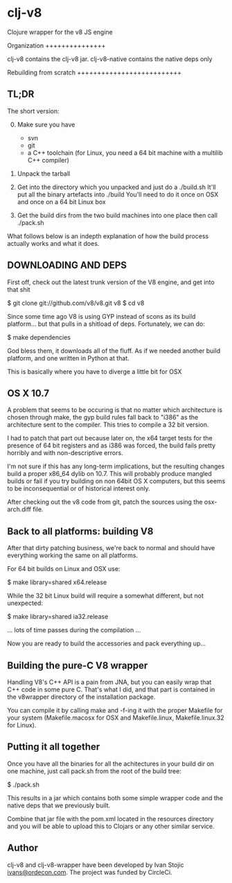 clj-v8
======

Clojure wrapper for the v8 JS engine


Organization
+++++++++++++++

clj-v8 contains the clj-v8 jar. clj-v8-native contains the native deps only



Rebuilding from scratch
++++++++++++++++++++++++++

TL;DR
-----
The short version:

0. Make sure you have
   - svn
   - git
   - a C++ toolchain (for Linux, you need a 64 bit machine with
     a multilib C++ compiler)

1. Unpack the tarball

2. Get into the directory which you unpacked and just do a ./build.sh
   It'll put all the binary artefacts into ./build
   You'll need to do it once on OSX and once on a 64 bit Linux box

3. Get the build dirs from the two build machines into one place
   then call ./pack.sh

What follows below is an indepth explanation of how the build process
actually works and what it does.


DOWNLOADING AND DEPS
--------------------

First off, check out the latest trunk version of the V8 engine, and
get into that shit

$ git clone git://github.com/v8/v8.git v8
$ cd v8

Since some time ago V8 is using GYP instead of scons as its build
platform... but that pulls in a shitload of deps. Fortunately, we can
do:

$ make dependencies

God bless them, it downloads all of the fluff. As if we needed another
build platform, and one written in Python at that.

This is basically where you have to diverge a little bit for OSX


OS X 10.7
---------

A problem that seems to be occuring is that no matter which
architecture is chosen through make, the gyp build rules fall back to
"i386" as the architecture sent to the compiler. This tries to compile
a 32 bit version.

I had to patch that part out because later on, the x64 target tests
for the presence of 64 bit registers and as i386 was forced, the build
fails pretty horribly and with non-descriptive errors.

I'm not sure if this has any long-term implications, but the resulting
changes build a proper x86_64 dylib on 10.7. This will probably
produce mangled builds or fail if you try building on non 64bit OS X
computers, but this seems to be inconsequential or of historical
interest only.

After checking out the v8 code from git, patch the sources using the
osx-arch.diff file.


Back to all platforms: building V8
----------------------------------

After that dirty patching business, we're back to normal and should
have everything working the same on all platforms.

For 64 bit builds on Linux and OSX use:

$ make library=shared x64.release

While the 32 bit Linux build will require a somewhat different, but
not unexpected:

$ make library=shared ia32.release

... lots of time passes during the compilation ...

Now you are ready to build the accessories and pack everything up...


Building the pure-C V8 wrapper
------------------------------

Handling V8's C++ API is a pain from JNA, but you can easily wrap that
C++ code in some pure C. That's what I did, and that part is contained
in the v8wrapper directory of the installation package.

You can compile it by calling make and -f-ing it with the proper
Makefile for your system (Makefile.macosx for OSX and Makefile.linux,
Makefile.linux.32 for Linux).


Putting it all together
-----------------------

Once you have all the binaries for all the achitectures in your build
dir on one machine, just call pack.sh from the root of the build tree:

$ ./pack.sh

This results in a jar which contains both some simple wrapper code and
the native deps that we previously built.

Combine that jar file with the pom.xml located in the resources
directory and you will be able to upload this to Clojars or any other
similar service.

Author
--------

clj-v8 and clj-v8-wrapper have been developed by Ivan Stojic
<ivans@ordecon.com>. The project was funded by CircleCi.

